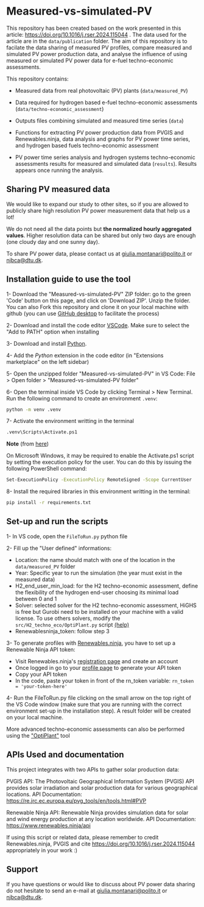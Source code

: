 # Measured-vs-simulated-PV

This repository has been created based on the work presented in this article: https://doi.org/10.1016/j.rser.2024.115044
. The data used for the article are in the ``data/publication`` folder. The aim of this repository is to facilate the data sharing of measured PV profiles, compare measured and simulated PV power production data, and
analyse the influence of using measured or simulated PV power data for e-fuel techno-economic assessments. 

This repository contains:
- Measured data from real photovoltaic (PV) plants (``data/measured_PV``)
- Data required for hydrogen based e-fuel techno-economic assessments (``data/techno-economic_assessment``)
- Outputs files combining simulated and measured time series (``data``)

- Functions for extracting PV power production data from PVGIS and Renewables.ninja, data analysis and graphs for PV power time series, and hydrogen based fuels techno-economic assessment
- PV power time series analysis and hydrogen systems techno-economic assessments results for measured and simulated data (``results``). Results appears once running the analysis.

## Sharing PV measured data

We would like to expand our study to other sites, so if you are allowed to publicly share high resolution PV power measurement data that help us a lot!

We do not need all the data points but **the normalized hourly aggregated values**. 
Higher resolution data can be shared but only two days are enough (one cloudy day and one sunny day).

To share PV power data, please contact us at [giulia.montanari@polito.it](mailto:giulia.montanari@polito.it) or [njbca@dtu.dk](mailto:njbca@dtu.dk).

## Installation guide to use the tool

1- Download the "Measured-vs-simulated-PV" ZIP folder: go to the green 'Code' button on this page, and click on 'Download ZIP'. Unzip the folder. 
You can also Fork this repository and clone it on your local machine with github (you can use [GitHub desktop](https://desktop.github.com/download/) to facilitate the process) 

2- Download and install the code editor [VSCode](https://code.visualstudio.com/). Make sure to select the "Add to PATH" option when installing 

3- Download and install [Python](https://www.python.org/downloads/).

4- Add the *Python* extension in the code editor (in "Extensions marketplace" on the left sidebar)

5- Open the unzipped folder "Measured-vs-simulated-PV" in VS Code: File > Open folder > "Measured-vs-simulated-PV folder"

6- Open the terminal inside VS Code by clicking Terminal > New Terminal. Run the following command to create an environment ``.venv``:

``` bash
python -m venv .venv
```
7- Activate the environment writting in the terminal

``` bash
.venv\Scripts\Activate.ps1
```

**Note** (from [here](https://docs.python.org/3/library/venv.html))

On Microsoft Windows, it may be required to enable the Activate.ps1 script by setting the execution policy for the user. You can do this by issuing the following PowerShell command:

``` bash
Set-ExecutionPolicy -ExecutionPolicy RemoteSigned -Scope CurrentUser
```

8- Install the required libraries in this environment writting in the terminal:

``` bash
pip install -r requirements.txt
```

## Set-up and run the scripts

1- In VS code, open the ``FileToRun.py`` python file

2- Fill up the "User defined" informations:
- Location: the name should match with one of the location in the ``data/measured_PV`` folder
- Year: Specific year to run the simulation (the year must exist in the measured data)
- H2_end_user_min_load: for the H2 techno-economic assessment, define the flexibility of the hydrogen end-user choosing its minimal load between 0 and 1
- Solver: selected solver for the H2 techno-economic assessment, HiGHS is free but Gurobi need to be installed on your machine with a valid license. To use others solvers, modify the ``src/H2_techno_eco/OptiPlant.py`` script [(help)](https://coin-or.github.io/pulp/guides/how_to_configure_solvers.html)
- Renewablesninja_token: follow step 3

3- To generate profiles with [Renewables.ninja](https://www.renewables.ninja/), you have to set up a Renewable Ninja API token:
- Visit Renewables.ninja's [registration page](https://www.renewables.ninja/register) and create an account
- Once logged in go to your [profile page](https://www.renewables.ninja/profile) to generate your API token
- Copy your API token 
- In the code, paste your token in front of the rn_token variable: ``rn_token = 'your-token-here'``

4- Run the FileToRun.py file clicking on the small arrow on the top right of the VS Code window (make sure that you are running with the correct environment set-up in the installation step). A result folder will be created on your local machine.

More advanced techno-economic assessments can also be performed using the ["OptiPlant"](https://github.com/njbca/OptiPlant/tool) tool 

## APIs Used and documentation
This project integrates with two APIs to gather solar production data:

PVGIS API: The Photovoltaic Geographical Information System (PVGIS) API provides solar irradiation and solar production data for various geographical locations.
API Documentation: https://re.jrc.ec.europa.eu/pvg_tools/en/tools.html#PVP

Renewable Ninja API: Renewable Ninja provides simulation data for solar and wind energy production at any location worldwide.
API Documentation: https://www.renewables.ninja/api

If using this script or related data, please remember to credit Renewables.ninja, PVGIS and cite https://doi.org/10.1016/j.rser.2024.115044 appropriately in your work :)

## Support

If you have questions or would like to discuss about PV power data sharing do not hesitate to send an e-mail at [giulia.montanari@polito.it](mailto:giulia.montanari@polito.it) or [njbca@dtu.dk](mailto:njbca@dtu.dk).


